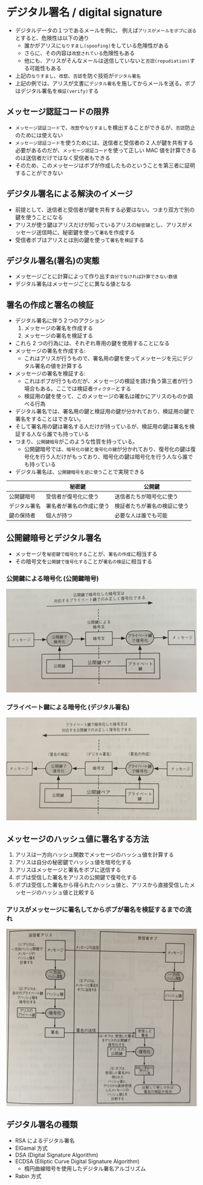# デジタル署名 / digital signature

- デジタルデータの１つであるメールを例に、 例えば`アリスがメールをボブに送る`とすると、危険性は以下の通り
  - 誰かがアリスに`なりすまし(spoofing)`をしている危険性がある
  - さらに、その内容は`改竄されている`危険性もある
  - 他にも、アリスがそんなメールは送信していないと`否認(repudiation)`する可能性もある
- 上記の`なりすまし`、`改竄`、`否認`を防ぐ技術が`デジタル署名`
- 上記の例では、アリスが文書に`デジタル署名`を施してからメールを送る。ボブはデジタル署名を`検証(verify)`する

## メッセージ認証コードの限界

- `メッセージ認証コード`で、`改竄`や`なりすまし`を検出することができるが、`否認`防止のためには使えない
- `メッセージ認証コード`を使うためには、送信者と受信者の 2 人が鍵を共有する必要があるのだが、`メッセージ認証コード`を使って正しい MAC 値を計算できるのは送信者だけではなく受信者もできる
- そのため、このメッセージはボブが作成したものということを第三者に証明することができない

## デジタル署名による解決のイメージ

- 前提として、送信者と受信者が鍵を共有する必要はない。つまり双方で別の鍵を使うことになる
- アリスが使う鍵はアリスだけが知っているアリスの`秘密鍵`とし、アリスがメッセージ送信時に、秘密鍵を使って`署名`を作成する
- 受信者ボブはアリスとは別の鍵を使って`署名`を`検証`する

## デジタル署名(署名)の実態

- メッセージごとに計算によって作り出す`自分でなければ計算できない数値`
- デジタル署名はメッセージごとに異なる値となる

## 署名の作成と署名の検証

- デジタル署名に伴う２つのアクション
  1. メッセージの署名を作成する
  2. メッセージの署名を検証する
- これら 2 つの行為には、それぞれ専用の鍵を使用することになる
- メッセージの署名を作成する:
  - これはアリスが行うもので、署名用の鍵を使ってメッセージを元にデジタル署名の値を計算する
- メッセージの署名を検証する:
  - これはボブが行うものだが、メッセージの検証を請け負う第三者が行う場合もある。ここでは検証者`ヴィクター`とする
  - 検証用の鍵を使って、このメッセージの署名は確かにアリスのものか調べる行為
- デジタル署名では、署名用の鍵と検証用の鍵が分かれており、検証用の鍵で署名をすることはできない。
- そして署名用の鍵は署名する人だけが持っているが、検証用の鍵は署名を検証する人なら誰でも持っている
- つまり、`公開鍵暗号`がこのような性質を持っている。
  - 公開鍵暗号では、`暗号化の鍵`と`復号化の鍵`が分かれており、復号化の鍵は復号化を行う人だけがもっており、暗号化の鍵は暗号化を行う人なら誰でも持っている
- デジタル署名は、`公開鍵暗号を逆に使う`ことで実現できる

|              | 秘密鍵                   | 公開鍵                       |
| ------------ | ------------------------ | ---------------------------- |
| 公開鍵暗号   | 受信者が復号化に使う     | 送信者たちが暗号化に使う     |
| デジタル署名 | 署名者が署名の作成に使う | 検証者たちが署名の検証に使う |
| 鍵の保持者   | 個人が持つ               | 必要な人は誰でも可能         |

## 公開鍵暗号とデジタル署名

- メッセージを`秘密鍵で暗号化する`ことが、`署名の作成`に相当する
- その暗号文を`公開鍵で復号化する`ことが`署名の検証`に相当する

### 公開鍵による暗号化 (公開鍵暗号)

![公開鍵暗号](../../images/publickey-cryptography.jpg)

### プライベート鍵による暗号化 (デジタル署名)

![デジタル署名](../../images/degital-signature.jpg)

## メッセージのハッシュ値に署名する方法

1. アリスは一方向ハッシュ関数でメッセージのハッシュ値を計算する
2. アリスは自分の秘密鍵でハッシュ値を暗号化する
3. アリスはメッセージと署名をボブに送信する
4. ボブは受信した署名をアリスの公開鍵で復号化する
5. ボブは受信した署名から得られたハッシュ値と、アリスから直接受信したメッセージのハッシュ値と比較する

### アリスがメッセージに署名してからボブが署名を検証するまでの流れ

![署名の流れ](../../images/degital-signature-flow.jpg)

## デジタル署名の種類

- RSA によるデジタル署名
- ElGamal 方式
- DSA (Digital Signature Algorithm)
- ECDSA (Elliptic Curve Digital Signature Algorithm)
  - 楕円曲線暗号を使用したデジタル署名アルゴリズム
- Rabin 方式
